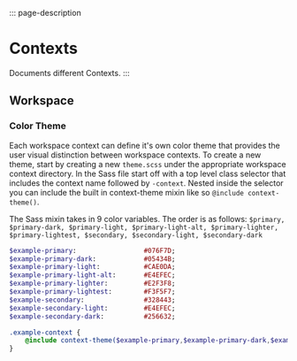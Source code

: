 ::: page-description
# Contexts #
Documents different Contexts.
:::

## Workspace ##
### Color Theme ###
Each workspace context can define it's own color theme that provides the user visual distinction between workspace contexts. To create a new theme, start by creating a new `theme.scss` under the appropriate workspace context directory. In the Sass file start off with a top level class selector that includes the context name followed by `-context`. Nested inside the selector you can include the built in context-theme mixin like so `@include context-theme()`.

The Sass mixin takes in 9 color variables. The order is as follows:
`$primary, $primary-dark, $primary-light, $primary-light-alt, $primary-lighter, $primary-lightest, $secondary, $secondary-light, $secondary-dark`

```Sass
$example-primary:                 #076F7D;
$example-primary-dark:            #05434B;
$example-primary-light:           #CAE0DA;
$example-primary-light-alt:       #E4EFEC;
$example-primary-lighter:         #E2F3F8;
$example-primary-lightest:        #F3F5F7;
$example-secondary:               #328443;
$example-secondary-light:         #E4EFEC;
$example-secondary-dark:          #256632;

.example-context {
    @include context-theme($example-primary,$example-primary-dark,$example-primary-light,$example-primary-light-alt,$example-primary-lighter,$example-primary-lightest,$example-secondary,$example-secondary-light,$example-secondary-dark,$example-grey-lightest);
}
```
